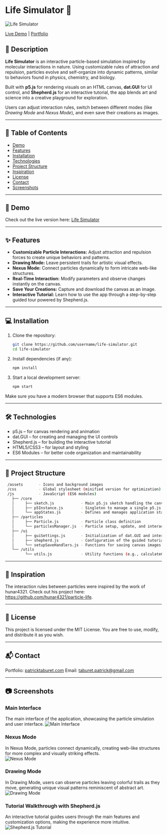 # Life Simulator 🌌  

![Life Simulator](./assets/screenshots/screenshot-5.png)  

[Live Demo](https://www.life-simulator.com) | [Portfolio](https://patricktaburet.com)  

## 📖 Description  
**Life Simulator** is an interactive particle-based simulation inspired by molecular interactions in nature. Using customizable rules of attraction and repulsion, particles evolve and self-organize into dynamic patterns, similar to behaviors found in physics, chemistry, and biology.  

Built with **p5.js** for rendering visuals on an HTML canvas, **dat.GUI** for UI control, and **Shepherd.js** for an interactive tutorial, the app blends art and science into a creative playground for exploration.  

Users can adjust interaction rules, switch between different modes (like *Drawing Mode* and *Nexus Mode*), and even save their creations as images.  

---

## 📑 Table of Contents
- [Demo](#-demo)  
- [Features](#-features)  
- [Installation](#-installation)  
- [Technologies](#-technologies)  
- [Project Structure](#-project-structure)  
- [Inspiration](#-inspiration)  
- [License](#-license)  
- [Contact](#-contact)  
- [Screenshots](#-screenshots)  

---

## 🎥 Demo  
Check out the live version here: [Life Simulator](https://www.life-simulator.com)  

---

## ✨ Features  
- **Customizable Particle Interactions:** Adjust attraction and repulsion forces to create unique behaviors and patterns.  
- **Drawing Mode:** Leave persistent trails for artistic visual effects.  
- **Nexus Mode:** Connect particles dynamically to form intricate web-like structures.  
- **Real-Time Interaction:** Modify parameters and observe changes instantly on the canvas.  
- **Save Your Creations:** Capture and download the canvas as an image.  
- **Interactive Tutorial:** Learn how to use the app through a step-by-step guided tour powered by Shepherd.js.  

---

## 💻 Installation  
1. Clone the repository:  
   ```bash
   git clone https://github.com/username/life-simulator.git
   cd life-simulator
   ```
2. Install dependencies (if any):
   ```bash
   npm install
   ```
3. Start a local development server:
   ```bash
   npm start
   ```
Make sure you have a modern browser that supports ES6 modules.

---

## 🛠 Technologies
   - p5.js – for canvas rendering and animation
   - dat.GUI – for creating and managing the UI controls
   - Shepherd.js – for building the interactive tutorial
   - HTML5/CSS3 – for layout and styling
   - ES6 Modules – for better code organization and maintainability

---
  
## 📂 Project Structure
  ```bash
   /assets       - Icons and background images  
   /css          - Global stylesheet (minified version for optimization)  
   /js           - JavaScript (ES6 modules)  
     ├── /core 
     │     ├── sketch.js            - Main p5.js sketch handling the canvas rendering and particle behavior  
     │     ├── p5Instance.js        - Singleton to manage a single p5.js instance and make it accessible across modules  
     │     └── appStates.js         - Defines and manages application states (mouse pressed, drawing mode, etc.)  
     ├── /particles  
     │     ├── Particle.js          - Particle class definition  
     │     └── particlesManager.js  - Particle setup, update, and interaction rules  
     ├── /ui   
     │     ├── guiSettings.js       - Initialization of dat.GUI and interaction settings  
     │     ├── shepherd.js          - Configuration of the guided tutorial (Shepherd.js)  
     │     └── setupSaveHandlers.js - Functions for saving canvas images  
     └── /utils  
           └── utils.js             - Utility functions (e.g., calculateCanvasSize, toggleDescriptionCard)
   ```

---

## 🌟 Inspiration
The interaction rules between particles were inspired by the work of hunar4321.
Check out his project here: https://github.com/hunar4321/particle-life.

---

## 📄 License
This project is licensed under the MIT License. You are free to use, modify, and distribute it as you wish.

---

## 📬 Contact
Portfolio: [patricktaburet.com](https://patricktaburet.com)
Email: taburet.patrick@gmail.com

---

## 📷 Screenshots  

### Main Interface  
The main interface of the application, showcasing the particle simulation and user interface.
![Main Interface](./assets/screenshots/screenshot-1.png)  

### Nexus Mode  
In Nexus Mode, particles connect dynamically, creating web-like structures for more complex and visually striking effects.  
![Nexus Mode](./assets/screenshots/screenshot-2.png)  

### Drawing Mode  
In Drawing Mode, users can observe particles leaving colorful trails as they move, generating unique visual patterns reminiscent of abstract art.  
![Drawing Mode](./assets/screenshots/screenshot-3.png)  

### Tutorial Walkthrough with Shepherd.js  
An interactive tutorial guides users through the main features and customization options, making the experience more intuitive.  
![Shepherd.js Tutorial](./assets/screenshots/screenshot-4.png)



